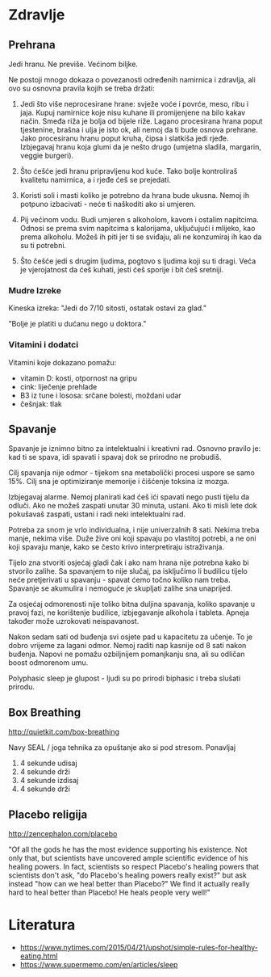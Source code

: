 # Zdravlje

## Prehrana

Jedi hranu. Ne previše. Većinom biljke.

Ne postoji mnogo dokaza o povezanosti određenih namirnica i zdravlja, ali ovo su osnovna pravila kojih se treba držati:

1. Jedi što više neprocesirane hrane: svježe voće i povrće, meso, ribu i jaja. Kupuj namirnice koje nisu kuhane ili promijenjene na bilo kakav način. Smeđa riža je bolja od bijele riže. Lagano procesirana hrana poput tjestenine, brašna i ulja je isto ok, ali nemoj da ti bude osnova prehrane. Jako procesiranu hranu poput kruha, čipsa i slatkiša jedi rjeđe. Izbjegavaj hranu koja glumi da je nešto drugo (umjetna sladila, margarin, veggie burgeri).

2. Što ćešće jedi hranu pripravljenu kod kuće. Tako bolje kontroliraš kvalitetu namirnica, a i rjeđe ćeš se prejedati.

3. Koristi soli i masti koliko je potrebno da hrana bude ukusna. Nemoj ih potpuno izbacivati - neće ti naškoditi ako si umjeren.

4. Pij većinom vodu. Budi umjeren s alkoholom, kavom i ostalim napitcima. Odnosi se prema svim napitcima s kalorijama, uključujući i mlijeko, kao prema alkoholu. Možeš ih piti jer ti se sviđaju, ali ne konzumiraj ih kao da su ti potrebni.

5. Što češće jedi s drugim ljudima, pogtovo s ljudima koji su ti dragi. Veća je vjerojatnost da ćeš kuhati, jesti ćeš sporije i bit ćeš sretniji.

### Mudre Izreke

Kineska izreka: "Jedi do 7/10 sitosti, ostatak ostavi za glad."

"Bolje je platiti u dućanu nego u doktora."

### Vitamini i dodatci

Vitamini koje dokazano pomažu:
* vitamin D: kosti, otpornost na gripu
* cink: liječenje prehlade
* B3 iz tune i lososa: srčane bolesti, moždani udar
* češnjak: tlak

## Spavanje

Spavanje je iznimno bitno za intelektualni i kreativni rad. Osnovno pravilo je: kad ti se spava, idi spavati i spavaj dok se prirodno ne probudiš.

Cilj spavanja nije odmor - tijekom sna metabolički procesi uspore se samo 15%. Cilj sna je optimiziranje memorije i čišćenje toksina iz mozga.

Izbjegavaj alarme. Nemoj planirati kad ćeš ići spavati nego pusti tijelu da odluči. Ako ne možeš zaspati unutar 30 minuta, ustani. Ako ti misli lete dok pokušavaš zaspati, ustani i radi neki intelektualni rad.

Potreba za snom je vrlo individualna, i nije univerzalnih 8 sati. Nekima treba manje, nekima više. Duže žive oni koji spavaju po vlastitoj potrebi, a ne oni koji spavaju manje, kako se često krivo interpretiraju istraživanja.

Tijelo zna stvoriti osjećaj gladi čak i ako nam hrana nije potrebna kako bi stvorilo zalihe. Sa spavanjem to nije slučaj, pa isključimo li budilicu tijelo neće pretjerivati u spavanju - spavat ćemo točno koliko nam treba. Spavanje se akumulira i nemoguće je skupljati zalihe sna unaprijed.

Za osjećaj odmorenosti nije toliko bitna duljina spavanja, koliko spavanje u pravoj fazi, ne korištenje budilice, izbjegavanje alkohola i tableta. Apneja također može uzrokovati neispavanost.

Nakon sedam sati od buđenja svi osjete pad u kapacitetu za učenje. To je dobro vrijeme za lagani odmor. Nemoj raditi nap kasnije od 8 sati nakon buđenja. Napovi ne pomažu ozbiljnijem pomanjkanju sna, ali su odličan boost odmorenom umu.

Polyphasic sleep je glupost - ljudi su po prirodi biphasic i treba slušati prirodu.

## Box Breathing

http://quietkit.com/box-breathing

Navy SEAL / joga tehnika za opuštanje ako si pod stresom. Ponavljaj
1. 4 sekunde udisaj
2. 4 sekunde drži
3. 4 sekunde izdisaj
4. 4 sekunde drži

## Placebo religija

http://zencephalon.com/placebo

"Of all the gods he has the most evidence supporting his existence. Not only that, but scientists have uncovered ample scientific evidence of his healing powers. In fact, scientists so respect Placebo's healing powers that scientists don't ask, "do Placebo's healing powers really exist?" but ask instead "how can we heal better than Placebo?" We find it actually really hard to heal better than Placebo! He heals people very well!"

# Literatura

* https://www.nytimes.com/2015/04/21/upshot/simple-rules-for-healthy-eating.html
* https://www.supermemo.com/en/articles/sleep

